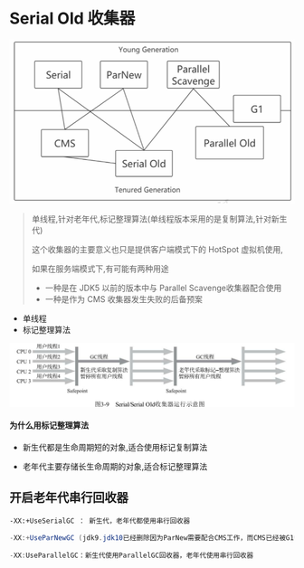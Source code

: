 # Serial Old 收集器

<img src="../../assets/image-20200908105903706.png" alt="image-20200908105903706" style="zoom:67%;" />

> 单线程,针对老年代,标记整理算法(单线程版本采用的是复制算法,针对新生代)
>
> 这个收集器的主要意义也只是提供客户端模式下的 HotSpot 虚拟机使用,
>
> 如果在服务端模式下,有可能有两种用途
>
> - 一种是在 JDK5 以前的版本中与 Parallel Scavenge收集器配合使用
> - 一种是作为 CMS 收集器发生失败的后备预案

- 单线程
- 标记整理算法

![image-20200526230213548](../../assets/image-20200526230213548-3836500.png)

#### 为什么用标记整理算法

- 新生代都是生命周期短的对象,适合使用标记复制算法

- 老年代主要存储长生命周期的对象,适合标记整理算法

## 开启老年代串行回收器

```
-XX:+UseSerialGC ： 新生代，老年代都使用串行回收器
```

```java
-XX:+UseParNewGC (jdk9.jdk10已经删除因为ParNew需要配合CMS工作，而CMS已经被G1替代，不再支持参数)：新生代使用ParNew回收器，老年代使用串行回收器
```

```java
-XX:UseParallelGC：新生代使用ParallelGC回收器，老年代使用串行回收器
```

